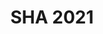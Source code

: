 ---
templateKey: collection
title: SHA 2021
related_book:
  - "5793"
  - "5290"
  - "5178"
  - "5063"
  - "5229"
  - "3722"
  - "5780"
  - "4734"
  - "5223"
  - "5479"
  - "5429"
  - "2992"
  - "5805"
  - "5672"
  - "5283"
  - "5357"
  - "5279"
  - "4918"
  - "5192"
  - "5621"
  - "5389"
  - "5188"
  - "5168"
  - "4775"
  - "5251"
  - "5235"
  - "3344"
  - "4671"
  - "5145"
  - "4983"
  - "5775"
  - "4670"
  - "5406"
  - "5013"
  - "5249"
  - "5039"
  - "5645"
  - "5671"
  - "5477"
  - "5378"
  - "4667"
  - "4892"
  - "5361"
  - "5649"
  - "5706"
  - "4935"
  - "4264"
  - "4824"
  - "5774"
  - "5679"
  - "5625"
  - "5446"
  - "5136"
  - "5017"
  - "5693"
  - "5787"
  - "5447"
  - "5358"
  - "5227"
  - "4828"
  - "5694"
  - "5788"
  - "5303"
  - "4600"
  - "4370"
  - "1156"
  - "5781"
  - "5390"
  - "5317"
  - "5103"
  - "4678"
  - "4677"
  - "4994"
  - "5646"
  - "5457"
  - "5070"
  - "5187"
  - "4979"
  - "5776"
  - "5099"
  - "5194"
  - "4413"
  - "5169"
  - "4547"
  - "5722"
  - "5628"
  - "5042"
  - "5005"
  - "4721"
  - "5638"
  - "5617"
  - "5250"
  
---